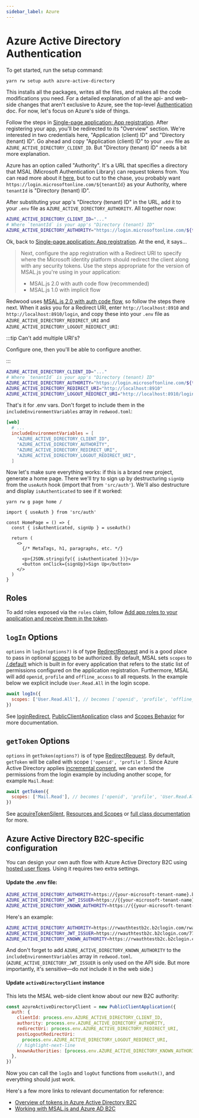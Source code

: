 ```yaml
---
sidebar_label: Azure
---
```


# Azure Active Directory Authentication

To get started, run the setup command:

```bash
yarn rw setup auth azure-active-directory
```

This installs all the packages, writes all the files, and makes all the code
modifications you need. For a detailed explanation of all the api- and web-side
changes that aren't exclusive to Azure, see the top-level
[Authentication](../authentication.md) doc. For now, let's focus on Azure's
side of things.

Follow the steps in [Single-page application: App registration](https://docs.microsoft.com/en-us/azure/active-directory/develop/scenario-spa-app-registration).
After registering your app, you'll be redirected to its "Overview" section.
We're interested in two credentials here, "Application (client) ID" and "Directory (tenant) ID".
Go ahead and copy "Application (client) ID" to your `.env` file as `AZURE_ACTIVE_DIRECTORY_CLIENT_ID`.
But "Directory (tenant) ID" needs a bit more explanation.

Azure has an option called "Authority". It's a URL that specifies a directory that MSAL (Microsoft Authentication Library) can request tokens from.
You can read more about it [here](https://docs.microsoft.com/en-us/azure/active-directory/develop/msal-client-application-configuration#authority),
but to cut to the chase, you probably want `https://login.microsoftonline.com/${tenantId}` as your Authority, where `tenantId` is "Directory (tenant) ID".

After substituting your app's "Directory (tenant) ID" in the URL, add it to your `.env` file as `AZURE_ACTIVE_DIRECTORY_AUTHORITY`.
All together now:

```bash title=".env"
AZURE_ACTIVE_DIRECTORY_CLIENT_ID="..."
# Where `tenantId` is your app's "Directory (tenant) ID"
AZURE_ACTIVE_DIRECTORY_AUTHORITY="https://login.microsoftonline.com/${tenantId}"
```

Ok, back to [Single-page application: App registration](https://docs.microsoft.com/en-us/azure/active-directory/develop/scenario-spa-app-registration).
At the end, it says...

> Next, configure the app registration with a Redirect URI to specify where the Microsoft identity platform should redirect the client along with any security tokens.
> Use the steps appropriate for the version of MSAL.js you're using in your application:
>
> - MSAL.js 2.0 with auth code flow (recommended)
> - MSAL.js 1.0 with implicit flow

Redwood uses [MSAL.js 2.0 with auth code flow](https://learn.microsoft.com/en-us/azure/active-directory/develop/scenario-spa-app-registration#redirect-uri-msaljs-20-with-auth-code-flow), so follow the steps there next.
When it asks you for a Redirect URI, enter `http://localhost:8910` and `http://localhost:8910/login`, and copy these into your `.env` file as `AZURE_ACTIVE_DIRECTORY_REDIRECT_URI` and `AZURE_ACTIVE_DIRECTORY_LOGOUT_REDIRECT_URI`:

:::tip Can't add multiple URI's?

Configure one, then you'll be able to configure another.

:::

```bash title=".env"
AZURE_ACTIVE_DIRECTORY_CLIENT_ID="..."
# Where `tenantId` is your app's "Directory (tenant) ID"
AZURE_ACTIVE_DIRECTORY_AUTHORITY="https://login.microsoftonline.com/${tenantId}"
AZURE_ACTIVE_DIRECTORY_REDIRECT_URI="http://localhost:8910"
AZURE_ACTIVE_DIRECTORY_LOGOUT_REDIRECT_URI="http://localhost:8910/login"
```

That's it for .env vars. Don't forget to include them in the `includeEnvironmentVariables` array in `redwood.toml`:

```toml title="redwood.toml"
[web]
  # ...
  includeEnvironmentVariables = [
    "AZURE_ACTIVE_DIRECTORY_CLIENT_ID",
    "AZURE_ACTIVE_DIRECTORY_AUTHORITY",
    "AZURE_ACTIVE_DIRECTORY_REDIRECT_URI",
    "AZURE_ACTIVE_DIRECTORY_LOGOUT_REDIRECT_URI",
  ]
```

Now let's make sure everything works: if this is a brand new project, generate
a home page. There we'll try to sign up by destructuring `signUp` from the
`useAuth` hook (import that from `'src/auth'`). We'll also destructure and
display `isAuthenticated` to see if it worked:

```
yarn rw g page home /
```

```tsx title="web/src/pages/HomePage.tsx"
import { useAuth } from 'src/auth'

const HomePage = () => {
  const { isAuthenticated, signUp } = useAuth()

  return (
    <>
      {/* MetaTags, h1, paragraphs, etc. */}

      <p>{JSON.stringify({ isAuthenticated })}</p>
      <button onClick={signUp}>Sign Up</button>
    </>
  )
}
```

## Roles

To add roles exposed via the `roles` claim, follow [Add app roles to your application and receive them in the token](https://docs.microsoft.com/en-us/azure/active-directory/develop/howto-add-app-roles-in-azure-ad-apps).

## `logIn` Options

`options` in `logIn(options?)` is of type [RedirectRequest](https://azuread.github.io/microsoft-authentication-library-for-js/ref/types/_azure_msal_browser.RedirectRequest.html) and is a good place to pass in optional [scopes](https://docs.microsoft.com/en-us/graph/permissions-reference#user-permissions) to be authorized.
By default, MSAL sets `scopes` to [/.default](https://docs.microsoft.com/en-us/azure/active-directory/develop/v2-permissions-and-consent#the-default-scope) which is built in for every application that refers to the static list of permissions configured on the application registration. Furthermore, MSAL will add `openid`, `profile` and `offline_access` to all requests. In the example below we explicit include `User.Read.All` in the login scope.

```jsx
await logIn({
  scopes: ['User.Read.All'], // becomes ['openid', 'profile', 'offline_access', 'User.Read.All']
})
```

See [loginRedirect](https://azuread.github.io/microsoft-authentication-library-for-js/ref/classes/_azure_msal_browser.PublicClientApplication.html#loginRedirect), [PublicClientApplication](https://azuread.github.io/microsoft-authentication-library-for-js/ref/classes/_azure_msal_browser.PublicClientApplication.html) class and [Scopes Behavior](https://github.com/AzureAD/microsoft-authentication-library-for-js/blob/msal-lts/lib/msal-core/docs/scopes.md#scopes-behavior) for more documentation.

## `getToken` Options

`options` in `getToken(options?)` is of type [RedirectRequest](https://azuread.github.io/microsoft-authentication-library-for-js/ref/types/_azure_msal_browser.RedirectRequest.html).
By default, `getToken` will be called with scope `['openid', 'profile']`.
Since Azure Active Directory applies [incremental consent](https://github.com/AzureAD/microsoft-authentication-library-for-js/blob/dev/lib/msal-browser/docs/resources-and-scopes.md#dynamic-scopes-and-incremental-consent), we can extend the permissions from the login example by including another scope, for example `Mail.Read`:

```js
await getToken({
  scopes: ['Mail.Read'], // becomes ['openid', 'profile', 'User.Read.All', 'Mail.Read']
})
```

See [acquireTokenSilent](https://azuread.github.io/microsoft-authentication-library-for-js/ref/classes/_azure_msal_browser.PublicClientApplication.html#acquireTokenSilent), [Resources and Scopes](https://github.com/AzureAD/microsoft-authentication-library-for-js/blob/dev/lib/msal-browser/docs/resources-and-scopes.md#resources-and-scopes) or [full class documentation](https://pub.dev/documentation/msal_js/latest/msal_js/PublicClientApplication-class.html#constructors) for more.

## Azure Active Directory B2C-specific configuration

You can design your own auth flow with Azure Active Directory B2C using [hosted user flows](https://docs.microsoft.com/en-us/azure/active-directory-b2c/add-sign-up-and-sign-in-policy?pivots=b2c-user-flow).
Using it requires two extra settings.

#### Update the .env file:

```bash title=".env"
AZURE_ACTIVE_DIRECTORY_AUTHORITY=https://{your-microsoft-tenant-name}.b2clogin.com/{{your-microsoft-tenant-name}}.onmicrosoft.com/{{your-microsoft-user-flow-id}}
AZURE_ACTIVE_DIRECTORY_JWT_ISSUER=https://{{your-microsoft-tenant-name}}.b2clogin.com/{{your-microsoft-tenant-id}}/v2.0/
AZURE_ACTIVE_DIRECTORY_KNOWN_AUTHORITY=https://{{your-microsoft-tenant-name}}.b2clogin.com
```

Here's an example:

```bash title=".env.example"
AZURE_ACTIVE_DIRECTORY_AUTHORITY=https://rwauthtestb2c.b2clogin.com/rwauthtestb2c.onmicrosoft.com/B2C_1_signupsignin1
AZURE_ACTIVE_DIRECTORY_JWT_ISSUER=https://rwauthtestb2c.b2clogin.com/775527ef-8a37-4307-8b3d-cc311f58d922/v2.0/
AZURE_ACTIVE_DIRECTORY_KNOWN_AUTHORITY=https://rwauthtestb2c.b2clogin.com
```

And don't forget to add `AZURE_ACTIVE_DIRECTORY_KNOWN_AUTHORITY` to the `includeEnvironmentVariables` array in `redwood.toml`.
(`AZURE_ACTIVE_DIRECTORY_JWT_ISSUER` is only used on the API side. But more importantly, it's sensitive—do _not_ include it in the web side.)

#### Update `activeDirectoryClient` instance

This lets the MSAL web-side client know about our new B2C authority:

```jsx title="web/src/auth.{js,ts}"
const azureActiveDirectoryClient = new PublicClientApplication({
  auth: {
    clientId: process.env.AZURE_ACTIVE_DIRECTORY_CLIENT_ID,
    authority: process.env.AZURE_ACTIVE_DIRECTORY_AUTHORITY,
    redirectUri: process.env.AZURE_ACTIVE_DIRECTORY_REDIRECT_URI,
    postLogoutRedirectUri:
      process.env.AZURE_ACTIVE_DIRECTORY_LOGOUT_REDIRECT_URI,
    // highlight-next-line
    knownAuthorities: [process.env.AZURE_ACTIVE_DIRECTORY_KNOWN_AUTHORITY],
  },
})
```

Now you can call the `logIn` and `logOut` functions from `useAuth()`, and everything should just work.

Here's a few more links to relevant documentation for reference:

- [Overview of tokens in Azure Active Directory B2C](https://docs.microsoft.com/en-us/azure/active-directory-b2c/tokens-overview)
- [Working with MSAL.js and Azure AD B2C](https://github.com/AzureAD/microsoft-authentication-library-for-js/blob/dev/lib/msal-browser/docs/working-with-b2c.md)
